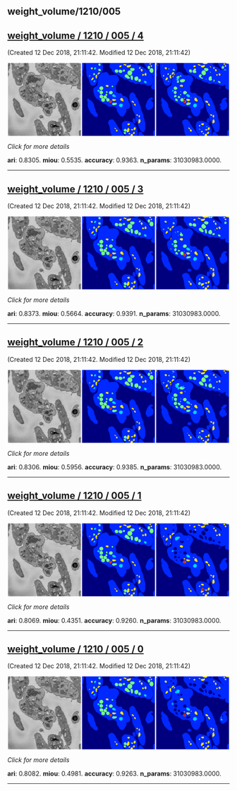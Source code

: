 
## weight_volume/1210/005

<div class="thumbnail"><a href="4"><h2>weight_volume / 1210 / 005 / 4</h2></a><p>(Created 12 Dec 2018, 21:11:42. Modified 12 Dec 2018, 21:11:42)
</p><a href="4"><img src="4/media/summary.png" align="center"></a><p>
<i>Click for more details</i>
</p></div>

**ari**: 0.8305. **miou**: 0.5535. **accuracy**: 0.9363. **n_params**: 31030983.0000. 

---

<div class="thumbnail"><a href="3"><h2>weight_volume / 1210 / 005 / 3</h2></a><p>(Created 12 Dec 2018, 21:11:42. Modified 12 Dec 2018, 21:11:42)
</p><a href="3"><img src="3/media/summary.png" align="center"></a><p>
<i>Click for more details</i>
</p></div>

**ari**: 0.8373. **miou**: 0.5664. **accuracy**: 0.9391. **n_params**: 31030983.0000. 

---

<div class="thumbnail"><a href="2"><h2>weight_volume / 1210 / 005 / 2</h2></a><p>(Created 12 Dec 2018, 21:11:42. Modified 12 Dec 2018, 21:11:42)
</p><a href="2"><img src="2/media/summary.png" align="center"></a><p>
<i>Click for more details</i>
</p></div>

**ari**: 0.8306. **miou**: 0.5956. **accuracy**: 0.9385. **n_params**: 31030983.0000. 

---

<div class="thumbnail"><a href="1"><h2>weight_volume / 1210 / 005 / 1</h2></a><p>(Created 12 Dec 2018, 21:11:42. Modified 12 Dec 2018, 21:11:42)
</p><a href="1"><img src="1/media/summary.png" align="center"></a><p>
<i>Click for more details</i>
</p></div>

**ari**: 0.8069. **miou**: 0.4351. **accuracy**: 0.9260. **n_params**: 31030983.0000. 

---

<div class="thumbnail"><a href="0"><h2>weight_volume / 1210 / 005 / 0</h2></a><p>(Created 12 Dec 2018, 21:11:42. Modified 12 Dec 2018, 21:11:42)
</p><a href="0"><img src="0/media/summary.png" align="center"></a><p>
<i>Click for more details</i>
</p></div>

**ari**: 0.8082. **miou**: 0.4981. **accuracy**: 0.9263. **n_params**: 31030983.0000. 

---